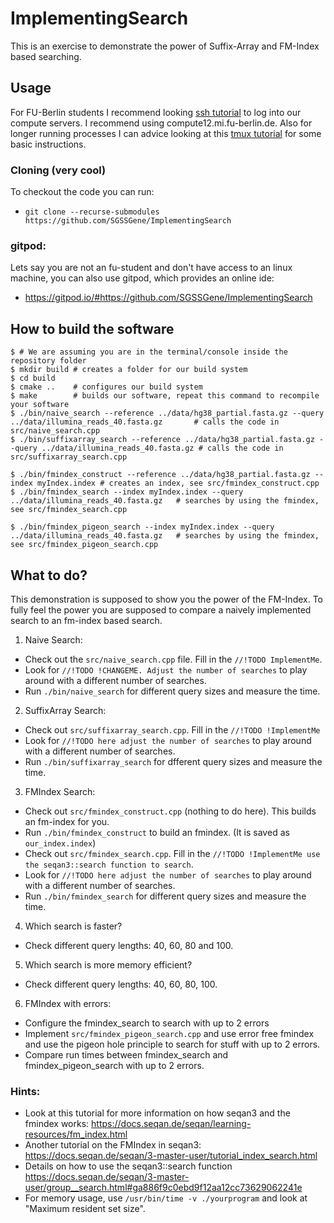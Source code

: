 # ImplementingSearch

This is an exercise to demonstrate the power of Suffix-Array and FM-Index based searching.

## Usage
For FU-Berlin students I recommend looking [ssh tutorial](https://github.com/seqan/seqan3/wiki/SSH) to log into our compute servers. I recommend using compute12.mi.fu-berlin.de. Also for longer running processes I can advice looking at this [tmux tutorial](https://github.com/seqan/seqan3/wiki/tmux) for some basic instructions.

### Cloning (very cool)
To checkout the code you can run:
  + `git clone --recurse-submodules https://github.com/SGSSGene/ImplementingSearch`

### gitpod:
Lets say you are not an fu-student and don't have access to an linux machine, you can also use gitpod, which provides an online ide:
  + https://gitpod.io/#https://github.com/SGSSGene/ImplementingSearch


## How to build the software
```
$ # We are assuming you are in the terminal/console inside the repository folder
$ mkdir build # creates a folder for our build system
$ cd build
$ cmake ..    # configures our build system
$ make        # builds our software, repeat this command to recompile your software
$ ./bin/naive_search --reference ../data/hg38_partial.fasta.gz --query ../data/illumina_reads_40.fasta.gz       # calls the code in src/naive_search.cpp
$ ./bin/suffixarray_search --reference ../data/hg38_partial.fasta.gz --query ../data/illumina_reads_40.fasta.gz # calls the code in src/suffixarray_search.cpp

$ ./bin/fmindex_construct --reference ../data/hg38_partial.fasta.gz --index myIndex.index # creates an index, see src/fmindex_construct.cpp
$ ./bin/fmindex_search --index myIndex.index --query ../data/illumina_reads_40.fasta.gz   # searches by using the fmindex, see src/fmindex_search.cpp

$ ./bin/fmindex_pigeon_search --index myIndex.index --query ../data/illumina_reads_40.fasta.gz   # searches by using the fmindex, see src/fmindex_pigeon_search.cpp
```


## What to do?
This demonstration is supposed to show you the power of the FM-Index.
To fully feel the power you are supposed to compare a naively implemented search
to an fm-index based search.

1. Naive Search:
  + Check out the `src/naive_search.cpp` file. Fill in the `//!TODO ImplementMe`.
  + Look for `//!TODO !CHANGEME. Adjust the number of searches` to play around with a different number
    of searches.
  + Run `./bin/naive_search` for different query sizes and measure the time.
2. SuffixArray Search:
  + Check out `src/suffixarray_search.cpp`. Fill in the `//!TODO !ImplementMe`
  + Look for `//!TODO here adjust the number of searches` to play around with a different number of searches.
  + Run `./bin/suffixarray_search` for dfferent query sizes and measure the time.
3. FMIndex Search:
  + Check out `src/fmindex_construct.cpp` (nothing to do here). This builds an fm-index for you.
  + Run `./bin/fmindex_construct` to build an fmindex. (It is saved as `our_index.index`)
  + Check out `src/fmindex_search.cpp`. Fill in the `//!TODO !ImplementMe use the seqan3::search function to search`.
  + Look for `//!TODO here adjust the number of searches` to play around with a different number of searches.
  + Run `./bin/fmindex_search` for different query sizes and measure the time.
4. Which search is faster?
  + Check different query lengths: 40, 60, 80 and 100.
5. Which search is more memory efficient?
  + Check different query lengths: 40, 60, 80, 100.
6. FMIndex with errors:
  + Configure the fmindex_search to search with up to 2 errors
  + Implement `src/fmindex_pigeon_search.cpp` and use error free fmindex and use the pigeon hole principle to search for stuff with up to 2 errors.
  + Compare run times between fmindex_search and fmindex_pigeon_search with up to 2 errors.

### Hints:
  + Look at this tutorial for more information on how seqan3 and the fmindex works: https://docs.seqan.de/seqan/learning-resources/fm_index.html
  + Another tutorial on the FMIndex in seqan3: https://docs.seqan.de/seqan/3-master-user/tutorial_index_search.html
  + Details on how to use the seqan3::search function https://docs.seqan.de/seqan/3-master-user/group__search.html#ga886f9c0ebd9f12aa12cc73629062241e
  + For memory usage, use `/usr/bin/time -v ./yourprogram` and look at "Maximum resident set size".
